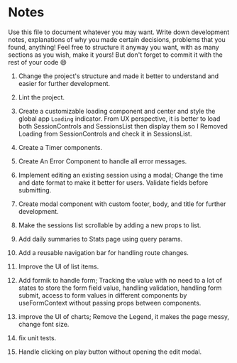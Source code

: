 # Notes

Use this file to document whatever you may want.
Write down development notes, explanations of why you made certain decisions, problems that you found, anything!
Feel free to structure it anyway you want, with as many sections as you wish, make it yours!
But don't forget to commit it with the rest of your code 😄

1. Change the project's structure and made it better to understand and easier for further development.

2. Lint the project.

3. Create a customizable loading component and center and style the global app `Loading` indicator. From UX perspective, it is better to load both SessionControls and SessionsList then display them so I Removed Loading from SessionControls and check it in SessionsList.

4. Create a Timer components.

5. Create An Error Component to handle all error messages.

6. Implement editing an existing session using a modal; Change the time and date format to make it better for users. Validate fields before submitting.

7. Create modal component with custom footer, body, and title for further development.

8. Make the sessions list scrollable by adding a new props to list.

9. Add daily summaries to Stats page using query params.

10. Add a reusable navigation bar for handling route changes.

11. Improve the UI of list items.

12. Add formik to handle form; Tracking the value with no need to a lot of states to store the form field value, handling validation, handling form submit, access to form values in different components by useFormContext without passing props between components.

13. improve the UI of charts; Remove the Legend, it makes the page messy, change font size.

14. fix unit tests.

15. Handle clicking on play button without opening the edit modal.
